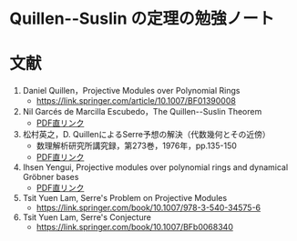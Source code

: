 # Quillen--Suslin の定理の勉強ノート



# 文献
1. Daniel Quillen，Projective Modules over Polynomial Rings
   - https://link.springer.com/article/10.1007/BF01390008
2. Nil Garcés de Marcilla Escubedo，The Quillen--Suslin Theorem
   - [PDF直リンク](https://diposit.ub.edu/dspace/bitstream/2445/125803/2/memoria.pdf)
3. 松村英之，D. QuillenによるSerre予想の解決（代数幾何とその近傍）
   - 数理解析研究所講究録，第273巻，1976年，pp.135-150
   - [PDF直リンク](https://www.kurims.kyoto-u.ac.jp/~kyodo/kokyuroku/contents/pdf/0273-10.pdf)
4. Ihsen Yengui, Projective modules over polynomial rings and dynamical Gröbner bases
   - [PDF直リンク](https://mapcommunity.github.io/ictp/lectures_files/Yengui_L.pdf)
5. Tsit Yuen Lam, Serre's Problem on Projective Modules
   - https://link.springer.com/book/10.1007/978-3-540-34575-6
6. Tsit Yuen Lam, Serre's Conjecture
   - https://link.springer.com/book/10.1007/BFb0068340
